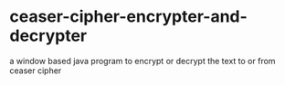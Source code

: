 # ceaser-cipher-encrypter-and-decrypter
a window based java program to encrypt or decrypt the text to or from ceaser cipher
